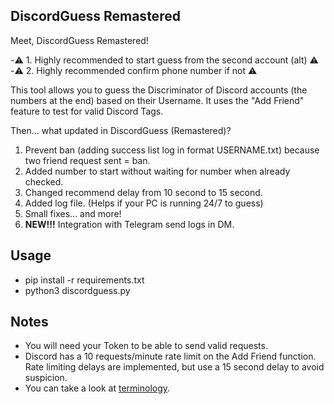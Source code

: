 ﻿## DiscordGuess Remastered
 Meet, DiscordGuess Remastered!

-⚠️ 1. Highly recommended to start guess from the second account (alt) ⚠️
-⚠️ 2. Highly recommended confirm phone number if not ⚠️

This tool allows you to guess the Discriminator of Discord accounts (the numbers at the end) based on their Username. It uses the "Add Friend" feature to test for valid Discord Tags.

Then... what updated in DiscordGuess (Remastered)?
1. Prevent ban (adding success list log in format USERNAME.txt) because two friend request sent = ban.
2. Added number to start without waiting for number when already checked.
3. Changed recommend delay from 10 second to 15 second.
4. Added log file. (Helps if your PC is running 24/7 to guess)
5. Small fixes... and more!
6. **NEW!!!** Integration with Telegram send logs in DM.

## Usage
- pip install -r requirements.txt
- python3 discordguess.py

## Notes
* You will need your Token to be able to send valid requests.
* Discord has a 10 requests/minute rate limit on the Add Friend function. Rate limiting delays are implemented, but use a 15 second delay to avoid suspicion.
* You can take a look at [terminology](https://github.com/Shrek617/DiscordGuess-Remastered/blob/master/terminology.md).
